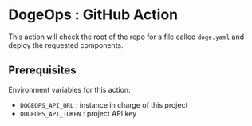 # DogeOps : GitHub Action

This action will check the root of the repo for a file called `doge.yaml` and deploy
the requested components.

## Prerequisites

Environment variables for this action:
- `DOGEOPS_API_URL` : instance in charge of this project
- `DOGEOPS_API_TOKEN` : project API key
